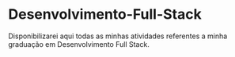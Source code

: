 # Desenvolvimento-Full-Stack
Disponibilizarei aqui todas as minhas atividades referentes a minha graduação em Desenvolvimento Full Stack.
